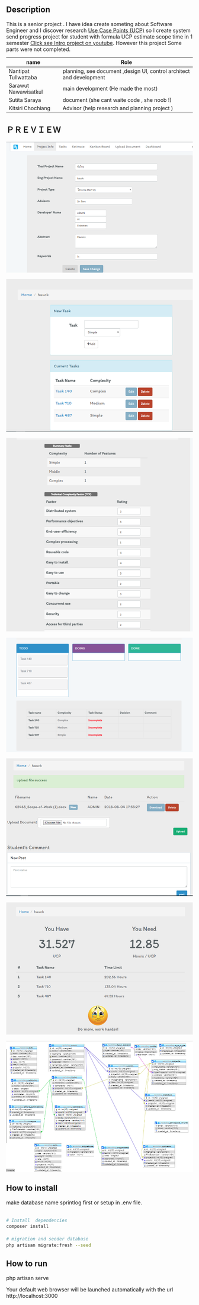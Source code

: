 ## Description
 This is a senior project . I have idea create  someting  about  Software Engineer  and  I discover  research [Use Case Points (UCP)](https://en.wikipedia.org/wiki/Use_Case_Points) so I create system send progress project for student with formula UCP estimate scope time in 1 semester
[Click see Intro project on youtube](https://www.youtube.com/watch?v=y2E3AMBtjoM).
However this project Some parts were not completed.


|  name  |       Role    |
|------------------------------|--------------|
|  Nantipat Tullwattaba       |  planning, see document ,design UI, control architect and development |
|     Sarawut Nawawisatkul      |     main development  (He made the most) |
|     Sutita Saraya      |     document (she cant waite code , she noob !) |
|    Kitsiri Chochiang      |     Advisor (help research  and planning project )|

## ＰＲＥＶＩＥＷ

![Alt text](/preview/1.png)

![Alt text](/preview/2.png)

![Alt text](/preview/3.png)

![Alt text](/preview/4.png)

![Alt text](/preview/5.png)

![Alt text](/preview/6.png)

![Alt text](/preview/relationshipDB.png)



##  How to install
make database name  sprintlog first or setup in .env file. 
```bash

# Install  dependencies
composer install 

# migration and seeder database
php artisan migrate:fresh --seed
```


## How to run
php artisan serve 



Your default web browser will be launched automatically with the url http://localhost:3000